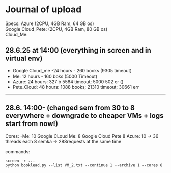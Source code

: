 # Journal of upload

Specs:
Azure (2CPU, 4GB Ram, 64 GB os)   
Google Cloud_Pete: (2CPU, 4GB Ram, 80 GB os)  
Cloud_Me:   

## 28.6.25 at 14:00 (everything in screen and in virtual env)
- Google Cloud_me -24 hours - 260 books (9305 timeout)
- Me: 12 hours - 160 boks (5000 Timeout)
- Azure: 24 hours: 327 b 5584 timeout; 5000 502 er ()
- Pete_Cloud: 48 hours: 1088 books; 21310 timeout; 30661 err
--------------------
## 28.6. 14:00-  (changed sem from 30 to 8 everywhere + downgrade to cheaper VMs + logs start from now!)


Cores: 
-Me: 10
Google CLoud Me: 8
Google Cloud Pete 8
Azure: 10
-> 36 threads each 8 semka -> 288requests at the same time




commands:
```shell
screen -r ...  
python booklead.py --list VM_2.txt --continue 1 --archive 1 --cores 8
```
